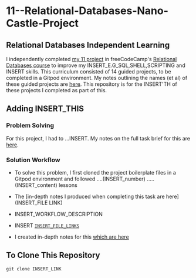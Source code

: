 # 11--Relational-Databases-Nano-Castle-Project
## Relational Databases Independent Learning
I independently completed [my 11 project](INSERT_PROJECT_LINK) in freeCodeCamp's [Relational Databases course](https://www.freecodecamp.org/learn/relational-database/) to improve my INSERT_E.G_SQL,SHELL,SCRIPTING and INSERT skills. This curriculum consisted of 14 guided projects, to be completed in a Gitpod environment. My notes outlining the names (et al) of these guided projects are [here](INSERT_LINK). This repository is for the INSERT'TH of these projects I completed as part of this.

## Adding INSERT_THIS
### Problem Solving
For this project, I had to ...INSERT. My notes on the full task brief for this are [here](INSERT). 

### Solution Workflow 
- To solve this problem, I first cloned the project boilerplate files in a Gitpod environment and followed ....(INSERT_number) .....(INSERT_content) lessons
- The [in-depth notes I produced when completing this task are here](INSERT_FILE LINK)

- INSERT_WORKFLOW_DESCRIPTION

- INSERT [`INSERT_FILE_LINKS`](INSERT)
- I created in-depth notes for this [which are here](INSERT_LINK)

## To Clone This Repository
```
git clone INSERT_LINK
```
